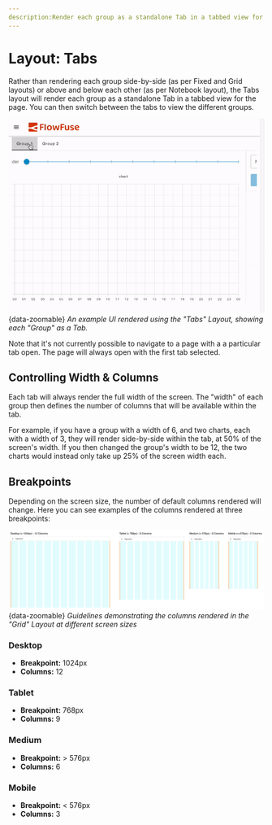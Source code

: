 ```yaml
---
description:Render each group as a standalone Tab in a tabbed view for the page
---
```

<script setup>
    import AddedIn from '../../components/AddedIn.vue'
</script>

# Layout: Tabs <AddedIn version="1.15.0" />

Rather than rendering each group side-by-side (as per Fixed and Grid layouts) or above and below each other (as per Notebook layout), the Tabs layout will render each group as a standalone Tab in a tabbed view for the page. You can then switch between the tabs to view the different groups.

![Tabs Layout](../../assets/images/layout-tabs.gif){data-zoomable}
*An example UI rendered using the "Tabs" Layout, showing each "Group" as a Tab.*

Note that it's not currently possible to navigate to a page with a a particular tab open. The page will always open with the first tab selected.

## Controlling Width & Columns

Each tab will always render the full width of the screen. The "width" of each group then defines the number of columns that will be available within the tab.

For example, if you have a group with a width of 6, and two charts, each with a width of 3, they will render side-by-side within the tab, at 50% of the screen's width. If you then changed the group's width to be 12, the two charts would instead only take up 25% of the screen width each.

## Breakpoints

Depending on the screen size, the number of default columns rendered will change. Here you can see examples of the columns rendered at three breakpoints:

![Guidelines demonstrating the columns rendered in the "Grid" Layout](../../assets/images/layout-grid-columns.png){data-zoomable}
_Guidelines demonstrating the columns rendered in the "Grid" Layout at different screen sizes_

### Desktop

- **Breakpoint:** 1024px
- **Columns:** 12

### Tablet

- **Breakpoint:** 768px
- **Columns:** 9

### Medium

- **Breakpoint:** > 576px
- **Columns:** 6

### Mobile

- **Breakpoint:** < 576px
- **Columns:** 3